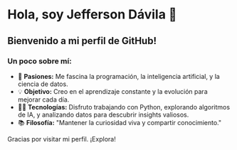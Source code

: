 # Hola, soy Jefferson Dávila 👋

## Bienvenido a mi perfil de GitHub!

### Un poco sobre mí:

- 🌱 **Pasiones:** Me fascina la programación, la inteligencia artificial, y la ciencia de datos.
- 💡 **Objetivo:** Creo en el aprendizaje constante y la evolución para mejorar cada día.
- 👨‍💻 **Tecnologías:** Disfruto trabajando con Python, explorando algoritmos de IA, y analizando datos para descubrir insights valiosos.
- 📚 **Filosofía:** "Mantener la curiosidad viva y compartir conocimiento."

Gracias por visitar mi perfil. ¡Explora!
